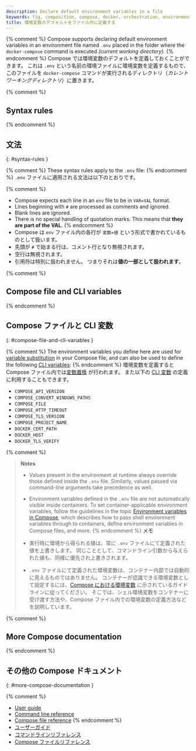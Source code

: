 ```yaml
---
description: Declare default environment variables in a file
keywords: fig, composition, compose, docker, orchestration, environment, env file
title: 環境変数のデフォルトをファイル内に定義する
---
```


{% comment %}
Compose supports declaring default environment variables in an environment file
named `.env` placed in the folder where the `docker-compose` command is executed
*(current working directory)*.
{% endcomment %}
Compose では環境変数のデフォルトを定義しておくことができます。
これは `.env` という名前の環境ファイルに環境変数を定義するもので、このファイルを
`docker-compose` コマンドが実行されるディレクトリ（*カレントワーキングディレクトリ*）に置きます。

{% comment %}
## Syntax rules
{% endcomment %}
## 文法
{: #syntax-rules }

{% comment %}
These syntax rules apply to the `.env` file:
{% endcomment %}
`.env` ファイルに適用される文法は以下のとおりです。

{% comment %}
* Compose expects each line in an `env` file to be in `VAR=VAL` format.
* Lines beginning with `#` are processed as comments and ignored.
* Blank lines are ignored.
* There is no special handling of quotation marks. This means that
  **they are part of the VAL**.
{% endcomment %}
* Compose は `env` ファイル内の各行が `変数=値` という形式で書かれているものとして扱います。
* 先頭が `#` で始まる行は、コメント行となり無視されます。
* 空行は無視されます。
* 引用符は特別に扱われません。
  つまりそれは**値の一部として扱われます**。

{% comment %}
## Compose file and CLI variables
{% endcomment %}
## Compose ファイルと CLI 変数
{: #compose-file-and-cli-variables }

{% comment %}
The environment variables you define here are used for
[variable substitution](/compose/compose-file/index.md#variable-substitution)
in your Compose file, and can also be used to define the following
[CLI variables](/compose/reference/envvars.md):
{% endcomment %}
環境変数を定義すると Compose ファイル内では[変数置換](/compose/compose-file/index.md#variable-substitution) が行われます。
また以下の [CLI 変数](/compose/reference/envvars.md) の定義に利用することもできます。

- `COMPOSE_API_VERSION`
- `COMPOSE_CONVERT_WINDOWS_PATHS`
- `COMPOSE_FILE`
- `COMPOSE_HTTP_TIMEOUT`
- `COMPOSE_TLS_VERSION`
- `COMPOSE_PROJECT_NAME`
- `DOCKER_CERT_PATH`
- `DOCKER_HOST`
- `DOCKER_TLS_VERIFY`

{% comment %}
> **Notes**
>
> * Values present in the environment at runtime always override those defined
>   inside the `.env` file. Similarly, values passed via command-line arguments
>   take precedence as well.
> * Environment variables defined in the `.env` file are not automatically
>   visible inside containers. To set container-applicable environment variables,
>   follow the guidelines in the topic
>   [Environment variables in Compose](/compose/environment-variables.md), which
>   describes how to pass shell environment variables through to containers,
>   define environment variables in Compose files, and more.
{% endcomment %}
> **メモ**
>
> * 実行時に環境から得られる値は、常に `.env` ファイルにて定義された値を上書きします。
>   同じこととして、コマンドライン引数から与えられた値も、同様に優先され上書きされます。
>
> * `.env` ファイルにて定義された環境変数は、コンテナー内部では自動的に見えるものではありません。
>   コンテナーが認識できる環境変数として設定するには、[Compose における環境変数](/compose/environment-variables.md) に示されているガイドラインに従ってください。
>   そこでは、シェル環境変数をコンテナーに受け渡す方法や、Compose ファイル内での環境変数の定義方法などを説明しています。

{% comment %}
## More Compose documentation
{% endcomment %}
## その他の Compose ドキュメント
{: #more-compose-documentation }

{% comment %}
- [User guide](index.md)
- [Command line reference](/compose/reference/index.md)
- [Compose file reference](/compose/compose-file/index.md)
{% endcomment %}
- [ユーザーガイド](index.md)
- [コマンドラインリファレンス](/compose/reference/index.md)
- [Compose ファイルリファレンス](/compose/compose-file/index.md)
